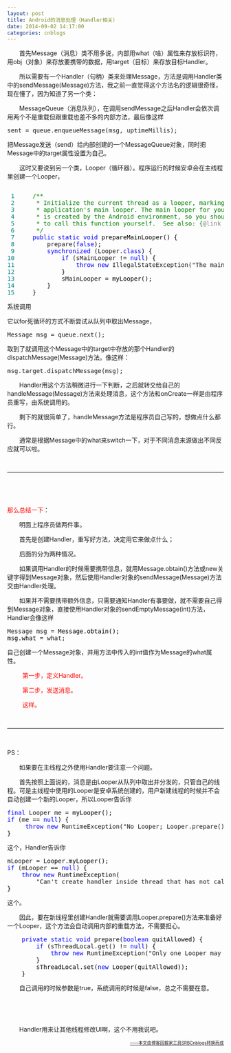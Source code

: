 ```yaml
---
layout: post
title: Android的消息处理（Handler相关）
date: 2014-09-02 14:17:00
categories: cnblogs
---
```


<p>　　首先Message（消息）类不用多说，内部用what（啥）属性来存放标识符，用obj（对象）来存放要携带的数据，用target（目标）来存放目标Handler。</p>
<p>　　所以需要有一个Handler（句柄）类来处理Message，方法是调用Handler类中的sendMessage(Message)方法，我之前一直觉得这个方法名的逻辑很奇怪，现在懂了，因为知道了另一个类：</p>
<p>　　MessageQueue（消息队列），在调用sendMessage之后Handler会依次调用两个不是重载但跟重载也差不多的内部方法，最后像这样</p>
<div class="cnblogs_code">
<pre>sent = queue.enqueueMessage(msg, uptimeMillis);</pre>
</div>
<p>把Message发送（send）给内部创建的一个MessageQueue对象，同时把Message中的target属性设置为自己。</p>
<p>　　这时又要说到另一个类，Looper（循环器）。程序运行的时候安卓会在主线程里创建一个Looper，</p>
<div class="cnblogs_code" onclick="cnblogs_code_show('75fa4f3a-3bca-48ed-b4f3-72ced1e71792')"><img id="code_img_closed_75fa4f3a-3bca-48ed-b4f3-72ced1e71792" class="code_img_closed" src="http://images.cnblogs.com/OutliningIndicators/ContractedBlock.gif" alt="" /><img id="code_img_opened_75fa4f3a-3bca-48ed-b4f3-72ced1e71792" class="code_img_opened" style="display: none;" onclick="cnblogs_code_hide('75fa4f3a-3bca-48ed-b4f3-72ced1e71792',event)" src="http://images.cnblogs.com/OutliningIndicators/ExpandedBlockStart.gif" alt="" />
<div id="cnblogs_code_open_75fa4f3a-3bca-48ed-b4f3-72ced1e71792" class="cnblogs_code_hide">
<pre><span style="color: #008080;"> 1</span>     <span style="color: #008000;">/**</span>
<span style="color: #008080;"> 2</span> <span style="color: #008000;">     * Initialize the current thread as a looper, marking it as an
</span><span style="color: #008080;"> 3</span> <span style="color: #008000;">     * application's main looper. The main looper for your application
</span><span style="color: #008080;"> 4</span> <span style="color: #008000;">     * is created by the Android environment, so you should never need
</span><span style="color: #008080;"> 5</span> <span style="color: #008000;">     * to call this function yourself.  See also: {</span><span style="color: #808080;">@link</span><span style="color: #008000;"> #prepare()}
</span><span style="color: #008080;"> 6</span>      <span style="color: #008000;">*/</span>
<span style="color: #008080;"> 7</span>     <span style="color: #0000ff;">public</span> <span style="color: #0000ff;">static</span> <span style="color: #0000ff;">void</span><span style="color: #000000;"> prepareMainLooper() {
</span><span style="color: #008080;"> 8</span>         prepare(<span style="color: #0000ff;">false</span><span style="color: #000000;">);
</span><span style="color: #008080;"> 9</span>         <span style="color: #0000ff;">synchronized</span> (Looper.<span style="color: #0000ff;">class</span><span style="color: #000000;">) {
</span><span style="color: #008080;">10</span>             <span style="color: #0000ff;">if</span> (sMainLooper != <span style="color: #0000ff;">null</span><span style="color: #000000;">) {
</span><span style="color: #008080;">11</span>                 <span style="color: #0000ff;">throw</span> <span style="color: #0000ff;">new</span> IllegalStateException("The main Looper has already been prepared."<span style="color: #000000;">);
</span><span style="color: #008080;">12</span> <span style="color: #000000;">            }
</span><span style="color: #008080;">13</span>             sMainLooper =<span style="color: #000000;"> myLooper();
</span><span style="color: #008080;">14</span> <span style="color: #000000;">        }
</span><span style="color: #008080;">15</span>     }</pre>
</div>
<span class="cnblogs_code_collapse">系统调用</span></div>
<p>它以for死循环的方式不断尝试从队列中取出Message，</p>
<div class="cnblogs_code">
<pre>Message msg = queue.next();</pre>
</div>
<p>取到了就调用这个Message中的target中存放的那个Handler的dispatchMessage(Message)方法。像这样：</p>
<div class="cnblogs_code">
<pre>msg.target.dispatchMessage(msg);</pre>
</div>
<p>　　Handler用这个方法稍微进行一下判断，之后就转交给自己的handleMessage(Message)方法来处理消息，这个方法和onCreate一样是由程序员重写，由系统调用的。</p>
<p>　　剩下的就很简单了，handleMessage方法是程序员自己写的，想做点什么都行。</p>
<p>　　通常是根据Message中的what来switch一下，对于不同消息来源做出不同反应就可以啦。</p>
<p>&nbsp;</p>
<hr />
<p>&nbsp;</p>
<p>&nbsp;</p>
<p><span style="color: #ff0000;">那么总结一下</span>：</p>
<p>　　明面上程序员做两件事。</p>
<p>　　首先是创建Handler，重写好方法，决定用它来做点什么；</p>
<p>　　后面的分为两种情况。</p>
<p>　　如果调用Handler的时候需要携带信息，就用Message.obtain()方法或new关键字得到Message对象，然后使用Handler对象的sendMessage(Message)方法交由Handler处理。</p>
<p>　　如果并不需要携带额外信息，只需要通知Handler有事要做，就不需要自己得到Message对象，直接使用Handler对象的sendEmptyMessage(int)方法，Handler会像这样</p>
<div class="cnblogs_code">
<pre>Message msg =<span style="color: #000000;"> Message.obtain();
msg.what </span>= what;</pre>
</div>
<p>自己创建一个Message对象，并用方法中传入的int值作为Message的what属性。</p>
<p>&nbsp;&nbsp;&nbsp;&nbsp;&nbsp;&nbsp;&nbsp;&nbsp; <span style="color: #ff0000;">第一步，定义Handler。</span></p>
<p><span style="color: #ff0000;">&nbsp;&nbsp;&nbsp;&nbsp;&nbsp;&nbsp;&nbsp;&nbsp; 第二步，发送消息。</span></p>
<p><span style="color: #ff0000;">&nbsp;&nbsp;&nbsp;&nbsp;&nbsp;&nbsp;&nbsp;&nbsp; 这样。</span></p>
<p>&nbsp;</p>
<hr />
<p>&nbsp;</p>
<p>PS：</p>
<p>　　如果要在主线程之外使用Handler要注意一个问题。</p>
<p>　　首先按照上面说的，消息是由Looper从队列中取出并分发的，只管自己的线程。可是主线程中使用的Looper是安卓系统创建的，用户新建线程的时候并不会自动创建一个新的Looper，所以Looper告诉你</p>
<div class="cnblogs_code">
<pre><span style="color: #0000ff;">final</span> Looper me =<span style="color: #000000;"> myLooper();
</span><span style="color: #0000ff;">if</span> (me == <span style="color: #0000ff;">null</span><span style="color: #000000;">) {
     </span><span style="color: #0000ff;">throw</span> <span style="color: #0000ff;">new</span> RuntimeException("No Looper; Looper.prepare() wasn't called on this thread."<span style="color: #000000;">);
}</span></pre>
</div>
<p>这个，Handler告诉你</p>
<div class="cnblogs_code">
<pre>mLooper =<span style="color: #000000;"> Looper.myLooper();
</span><span style="color: #0000ff;">if</span> (mLooper == <span style="color: #0000ff;">null</span><span style="color: #000000;">) {
    </span><span style="color: #0000ff;">throw</span> <span style="color: #0000ff;">new</span><span style="color: #000000;"> RuntimeException(
        </span>"Can't create handler inside thread that has not called Looper.prepare()"<span style="color: #000000;">);
}</span></pre>
</div>
<p>这个。</p>
<p>　　因此，要在新线程里创建Handler就需要调用Looper.prepare()方法来准备好一个Looper，这个方法会自动调用内部的重载方法，不需要担心。</p>
<div class="cnblogs_code">
<pre>    <span style="color: #0000ff;">private</span> <span style="color: #0000ff;">static</span> <span style="color: #0000ff;">void</span> prepare(<span style="color: #0000ff;">boolean</span><span style="color: #000000;"> quitAllowed) {
        </span><span style="color: #0000ff;">if</span> (sThreadLocal.get() != <span style="color: #0000ff;">null</span><span style="color: #000000;">) {
            </span><span style="color: #0000ff;">throw</span> <span style="color: #0000ff;">new</span> RuntimeException("Only one Looper may be created per thread"<span style="color: #000000;">);
        }
        sThreadLocal.set(</span><span style="color: #0000ff;">new</span><span style="color: #000000;"> Looper(quitAllowed));
    }</span></pre>
</div>
<p>　　自己调用的时候参数是true，系统调用的时候是false，总之不需要在意。</p>
<p>&nbsp;</p>
<p>&nbsp;</p>
<p>　　Handler用来让其他线程修改UI啊，这个不用我说吧。</p>

<div align=right><a href="https://github.com/mlxy"><font size=1>——本文由博客园搬家工具SRBCnblogs转换而成</font></a></div>